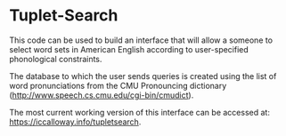 # Tuplet-Search
This code can be used to build an interface that will allow a someone to select word sets in American English according to user-specified phonological constraints.

The database to which the user sends queries is created using the list of word pronunciations from the CMU Pronouncing dictionary (http://www.speech.cs.cmu.edu/cgi-bin/cmudict).

The most current working version of this interface can be accessed at: https://iccalloway.info/tupletsearch.
